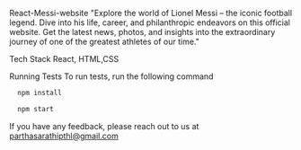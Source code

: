 React-Messi-website
"Explore the world of Lionel Messi – the iconic football legend. Dive into his life, career, and philanthropic endeavors on this official website. Get the latest news, photos, and insights into the extraordinary journey of one of the greatest athletes of our time."

Tech Stack
React, HTML,CSS

Running Tests
To run tests, run the following command
```bash
  npm install
```
```bash
  npm start
```
If you have any feedback, please reach out to us at parthasarathipthl@gmail.com
